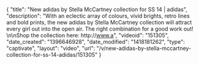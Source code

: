 {
    "title": "New adidas by Stella McCartney collection for SS 14 | adidas",
    "description": "With an eclectic array of colours, vivid brights, retro lines and bold prints, the new adidas by Stella McCartney collection will attract every girl out into the open air. The right combination for a good work out! \n\nShop the collection here: http:\/\/www.a",
    "videoid": "151305",
    "date_created": "1396646928",
    "date_modified": "1418181262",
    "type": "captivate",
    "layout": "video",
    "url": "\/v\/new-adidas-by-stella-mccartney-collection-for-ss-14-adidas\/151305"
}
